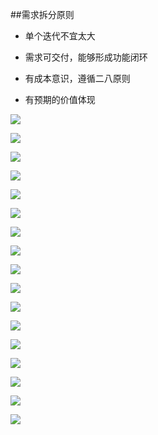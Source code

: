 ##需求拆分原则

- 单个迭代不宜太大

- 需求可交付，能够形成功能闭环

- 有成本意识，遵循二八原则

- 有预期的价值体现

![](/assets/360截图20171027112642677.jpg)

![](/assets/360截图20171027112817916.jpg)

![](/assets/360截图20171027113058123.jpg)

![](/assets/360截图20171027113217354.jpg)

![](/assets/360截图20171027113430258.jpg)

![](/assets/360截图20171027113719513.jpg)

![](/assets/360截图20171027113848049.jpg)

![](/assets/360截图20171027114005373.jpg)

![](/assets/360截图20171027114046561.jpg)

![](/assets/360截图20171027114115846.jpg)

![](/assets/360截图20171027114156134.jpg)

![](/assets/360截图20171027114221222.jpg)

![](/assets/360截图20171027114426517.jpg)

![](/assets/360截图20171027114514109.jpg)

![](/assets/360截图20171027114523717.jpg)

![](/assets/360截图20171027115101572.jpg)

![](/assets/360截图20171027115213458.jpg)
